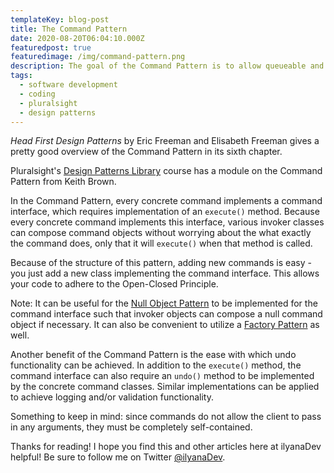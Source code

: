 ```yaml
---
templateKey: blog-post
title: The Command Pattern
date: 2020-08-20T06:04:10.000Z
featuredpost: true
featuredimage: /img/command-pattern.png
description: The goal of the Command Pattern is to allow queueable and undoable requests by representing an action as an object, much the same way a customer's order at a restaurant is encapsulated in an order slip. Thus, the clients are decoupled from the commands.
tags:
  - software development
  - coding
  - pluralsight
  - design patterns
---
```


*Head First Design Patterns* by Eric Freeman and Elisabeth Freeman gives a pretty good overview of the Command Pattern in its sixth chapter.

Pluralsight's [Design Patterns Library](https://app.pluralsight.com/library/courses/patterns-library/table-of-contents) course has a module on the Command Pattern from Keith Brown.

In the Command Pattern, every concrete command implements a command interface, which requires implementation of an `execute()` method. Because every concrete command implements this interface, various invoker classes can compose command objects without worrying about the what exactly the command does, only that it will `execute()` when that method is called.

Because of the structure of this pattern, adding new commands is easy - you just add a new class implementing the command interface. This allows your code to adhere to the Open-Closed Principle.

Note: It can be useful for the [Null Object Pattern](ilyana.dev/blog/2020-08-20-nullobject-pattern/) to be implemented for the command interface such that invoker objects can compose a null command object if necessary. It can also be convenient to utilize a [Factory Pattern](https://ilyana.dev/blog/2020-08-14-factory-pattern/) as well.

Another benefit of the Command Pattern is the ease with which undo functionality can be achieved. In addition to the `execute()` method, the command interface can also require an `undo()` method to be implemented by the concrete command classes. Similar implementations can be applied to achieve logging and/or validation functionality.

Something to keep in mind: since commands do not allow the client to pass in any arguments, they must be completely self-contained.

Thanks for reading! I hope you find this and other articles here at ilyanaDev helpful! Be sure to follow me on Twitter [@ilyanaDev](https://twitter.com/ilyanaDev).
